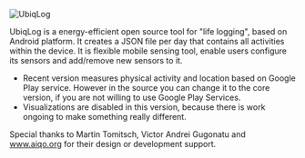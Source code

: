 ![UbiqLog](https://raw.github.com/Rezar/Ubiqlog/ma/res/drawable-hdpi/logo.png) 

UbiqLog is a energy-efficient open source tool for "life logging", based on Android platform. It creates a JSON file per day that contains all activities within the device. It is flexible mobile sensing tool, enable users configure its sensors and add/remove new sensors to it.

-	Recent version measures physical activity and location based on Google Play service. However in the source you can change it to the core version, if you are not willing to use Google Play Services. 
-	Visualizations are disabled in this version, because there is work ongoing to make something really different.

Special thanks to Martin Tomitsch, Victor Andrei Gugonatu and www.aiqo.org for their design or development support. 

